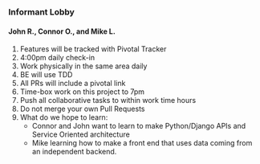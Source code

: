 ### Informant Lobby
#### John R., Connor O., and Mike L.

1. Features will be tracked with Pivotal Tracker
2. 4:00pm daily check-in
3. Work physically in the same area daily
4. BE will use TDD
5. All PRs will include a pivotal link
6. Time-box work on this project to 7pm
7. Push all collaborative tasks to within work time hours
8. Do not merge your own Pull Requests
9. What do we hope to learn:
	* Connor and John want to learn to make Python/Django APIs and Service Oriented architecture
	* Mike learning how to make a front end that uses data coming from an independent backend.
